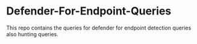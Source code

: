 # Defender-For-Endpoint-Queries
This repo contains the queries for defender for endpoint detection queries also hunting queries.
